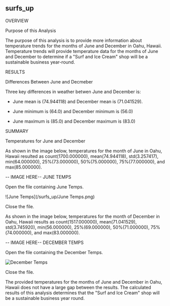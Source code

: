 ## surfs_up

OVERVIEW 

Purpose of this Analysis

The purpose of this analysis is to provide more information about temperature trends for the months of June and December in Oahu, Hawaii. Temperature trends will provide temperature data for the months of June and December to determine if a "Surf and Ice Cream" shop will be a sustainable business year-round. 

RESULTS

Differences Between June and Decmeber

Three key differences in weather betwen June and December is:
	
* June mean is (74.944118) and December mean is (71.041529).

* June minimum is (64.0) and December minimum is (56.0)

* June maximum is (85.0) and December maximum is (83.0)

SUMMARY

Temperatures for June and December

As shown in the image below, temperatures for the month of June in Oahu, Hawaii resulted as count(1700.000000), mean(74.944118), std(3.257417), min(64.000000), 25%(73.000000), 50%(75.000000), 75%(77.000000), and max(85.000000).

   -- IMAGE HERE--
   JUNE TEMPS
   
Open the file containing June Temps.

![June Temps](/surfs_up/June Temps.png)

Close the file.
   
   
As shown in the image below, temperatures for the month of December in Oahu, Hawaii results as count(1517.000000), mean(71.041529), std(3.745920), min(56.000000), 25%(69.000000), 50%(71.000000), 75%(74.000000), and max(83.000000).

  -- IMAGE HERE-- 
 DECEMBER TEMPS

Open the file containing the December Temps.

![December Temps](/PyBer_Analysis/analysis/DataFrame_Summary.png)

Close the file.

The provided temperatures for the months of June and December in Oahu, Hawaii does not have a large gap between the results. The calculated results of this analysis determines that the "Surf and Ice Cream" shop will be a sustainable business year round. 
	 		



